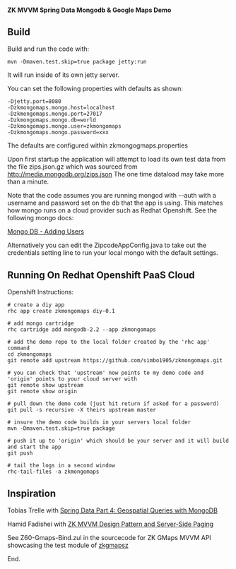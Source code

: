 
#### ZK MVVM Spring Data Mongodb & Google Maps Demo

## Build

Build and run the code with: 

	mvn -Dmaven.test.skip=true package jetty:run

It will run inside of its own jetty server. 

You can set the following properties with defaults as shown: 

	-Djetty.port=8080 
	-Dzkmongomaps.mongo.host=localhost
	-Dzkmongomaps.mongo.port=27017
	-Dzkmongomaps.mongo.db=world
	-Dzkmongomaps.mongo.user=zkmongomaps
	-Dzkmongomaps.mongo.password=xxx

The defaults are configured within zkmongogmaps.properties

Upon first startup the application will attempt to load its own test data from 
the file zips.json.gz which was sourced from http://media.mongodb.org/zips.json
The one time dataload may take more than a minute. 

Note that the code assumes you are running mongod with --auth with a username 
and password set on the db that the app is using.  This matches how mongo runs 
on a cloud provider such as Redhat Openshift. See the following mongo docs: 

[Mongo DB - Adding Users](http://docs.mongodb.org/manual/tutorial/control-access-to-mongodb-with-authentication/#adding-users)

Alternatively you can edit the ZipcodeAppConfig.java to take out the credentials 
setting line to run your local mongo with the default settings. 

## Running On Redhat Openshift PaaS Cloud

Openshift Instructions:

	# create a diy app
	rhc app create zkmongomaps diy-0.1
	
	# add mongo cartridge
	rhc cartridge add mongodb-2.2 --app zkmongomaps
	
	# add the demo repo to the local folder created by the 'rhc app' command
	cd zkmongomaps
	git remote add upstream https://github.com/simbo1905/zkmongomaps.git

	# you can check that 'upstream' now points to my demo code and 'origin' points to your cloud server with 
	git remote show upstream
	git remote show origin
	
	# pull down the demo code (just hit return if asked for a password)
	git pull -s recursive -X theirs upstream master
	
	# insure the demo code builds in your servers local folder
	mvn -Dmaven.test.skip=true package
	
	# push it up to 'origin' which should be your server and it will build and start the app
	git push
	
	# tail the logs in a second window
	rhc-tail-files -a zkmongomaps
	
## Inspiration 

Tobias Trelle with [Spring Data Part 4: Geospatial Queries with MongoDB](http://blog.codecentric.de/en/2012/02/spring-data-mongodb-geospatial-queries/)

Hamid Fadishei with [ZK MVVM Design Pattern and Server-Side Paging](http://fadishei.wordpress.com/2012/03/22/zk-mvvm-design-pattern-and-server-side-paging/)

See Z60-Gmaps-Bind.zul in the sourcecode for ZK GMaps MVVM API showcasing the test module of [zkgmapsz](https://code.google.com/p/zkgmapsz/)

End.
